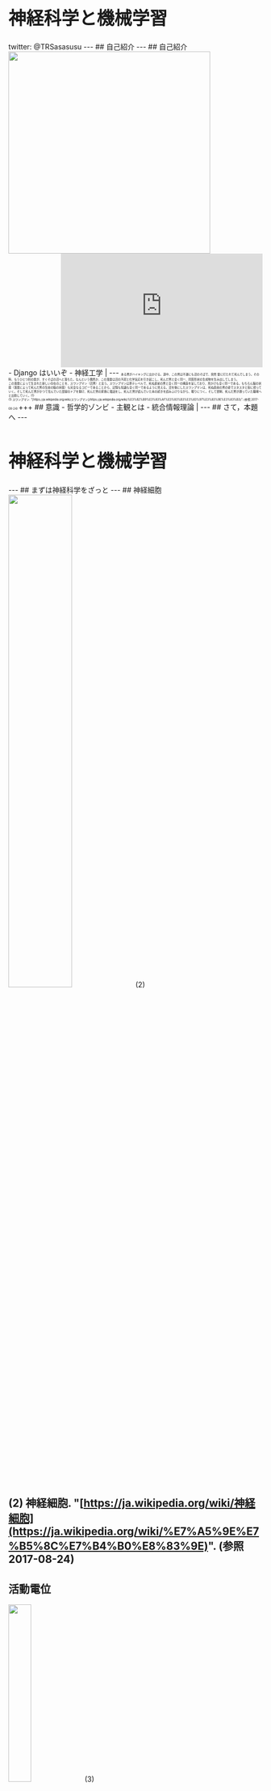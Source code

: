 <h1 style="font-size: 250%;">神経科学と機械学習</h1>
twitter: @TRSasasusu
---
## 自己紹介
---
## 自己紹介
<img src="https://kcs1959.jp/wp-content/uploads/2017/03/Screenshot_2017-02-06-16-46-40.png" style="width: 400px;" align="left" />
<iframe width="400" height="225" src="https://www.youtube.com/embed/zxLMtd7V_m4?ecver=1" frameborder="0" allowfullscreen align="right"></iframe>
<br clear="both" />
- Django はいいぞ
- 神経工学 |
---
<span style="font-size: 40%;">
ある男がハイキングに出かける。道中、この男は不運にも沼のそばで、突然 雷に打たれて死んでしまう。その時、もうひとつ別の雷が、すぐそばの沼へと落ちた。なんという偶然か、この落雷は沼の汚泥と化学反応を引き起こし、死んだ男と全く同一、同質形状の生成物を生み出してしまう。<br />この落雷によって生まれた新しい存在のことを、スワンプマン（沼男）と言う。スワンプマンは原子レベルで、死ぬ直前の男と全く同一の構造を呈しており、見かけも全く同一である。もちろん脳の状態（落雷によって死んだ男の生前の脳の状態）も完全なるコピーであることから、記憶も知識も全く同一であるように見える。沼を後にしたスワンプマンは、死ぬ直前の男の姿でスタスタと街に帰っていく。そして死んだ男がかつて住んでいた部屋のドアを開け、死んだ男の家族に電話をし、死んだ男が読んでいた本の続きを読みふけりながら、眠りにつく。そして翌朝、死んだ男が通っていた職場へと出勤していく。(1)<br />(1) スワンプマン. "[https://ja.wikipedia.org/wiki/スワンプマン](https://ja.wikipedia.org/wiki/%E3%82%B9%E3%83%AF%E3%83%B3%E3%83%97%E3%83%9E%E3%83%B3)". (参照 2017-08-24)
</span>
+++
## 意識
- 哲学的ゾンビ
- 主観とは
- 統合情報理論 |
---
## さて，本題へ
---
<h1 style="font-size: 250%;">神経科学と機械学習</h1>
---
## まずは神経科学をざっと
---
## 神経細胞
<img src="https://upload.wikimedia.org/wikipedia/commons/a/a9/Complete_neuron_cell_diagram_en.svg" style="width: 50%;" />(2)
  
(2) 神経細胞. "[https://ja.wikipedia.org/wiki/神経細胞](https://ja.wikipedia.org/wiki/%E7%A5%9E%E7%B5%8C%E7%B4%B0%E8%83%9E)". (参照 2017-08-24)
---
## 活動電位
<img src="https://upload.wikimedia.org/wikipedia/commons/4/4a/Action_potential.svg" style="width: 30%;" />(3)
  
(3) Action potential. "[https://en.wikipedia.org/wiki/Action_potential](https://en.wikipedia.org/wiki/Action_potential)". (参照 2017-08-24)
---
## シナプス
<img src="https://upload.wikimedia.org/wikipedia/commons/4/4c/Synapse_diag1.svg" style="width: 30%;" />(4)
  
(4) シナプス. "[https://ja.wikipedia.org/wiki/シナプス](https://ja.wikipedia.org/wiki/%E3%82%B7%E3%83%8A%E3%83%97%E3%82%B9)". (参照 2017-08-24)
---
## 脳
<img src="https://upload.wikimedia.org/wikipedia/commons/b/b5/Brain_diagram_ja.svg" style="width: 50%;" />(5)
  
(5) 脳. "[https://ja.wikipedia.org/wiki/脳](https://ja.wikipedia.org/wiki/%E8%84%B3)". (参照 2017-08-24)
---
## 測定方法
- パッチクランプ法 |
- Optogenetics |
- fMRI |
- EEG |
---
## そもそも神経科学にはどんな分野がある？
---
## 神経科学の分野（私の知っているもの）
- 認知神経科学
- 神経工学
- 理論神経科学
- 神経学
- 分子神経科学
---
## 理論神経科学
---
## 理論神経科学
- 計算論的神経科学
- 数理脳科学
